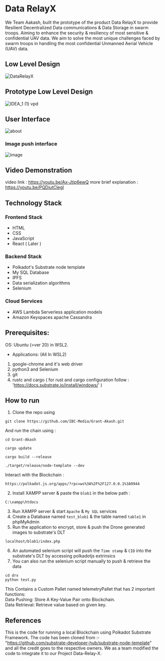 # Data RelayX 
We Team Aakash, built the prototype of the product Data RelayX to provide Resilient Decentralized Data communications & Data Storage in swarm troops. Aiming to enhance the security & resiliency of most sensitive & confidential UAV data. We aim to solve the most unique challenges faced by swarm troops in handling the most confidential Unmanned Aerial Vehicle (UAV) data.

## Low Level Design
![DataRelayX](https://github.com/Ram-lankada/IBC-Project-BlockChain/assets/91232198/6f74a8c9-2547-498e-bc02-306c2ad9224b)

## Prototype Low Level Design
![IDEA_1 (1) vpd](https://github.com/Ram-lankada/IBC-Project-BlockChain/assets/91232198/b322d7b9-6e27-4e8f-ac2f-97cf0bdef7d7)

## User Interface 
![about](https://github.com/IBC-Media/Grant-Akash/assets/91232198/67fa0247-b182-4110-ba3c-a0ba25f879fb)
### Image push interface
![image](https://github.com/IBC-Media/Grant-Akash/assets/91232198/be62aed2-91a6-4db1-9b0d-a45fd3cc9346)

## Video Demonstration 
video link : https://youtu.be/Ax-Jtip6ewQ
more brief explanation : https://youtu.be/PQDiutClegI

## Technology Stack 
### Frontend Stack 
- HTML
- CSS
- JavaScript
- React ( Later ) 

### Backend Stack
- Polkadot's Substrate node template
- My SQL Database
- IPFS
- Data serialization algorithms
- Selenium
### Cloud Services
- AWS Lambda Serverless application models
- Amazon Keyspaces apache Cassandra

## Prerequisites:
OS: Ubuntu (>ver 20) in WSL2.
-  Applications: (All In WSL2)
1. google-chrome and it's web driver
2. python3 and Selenium
3. git
4. rustc and cargo ( for rust and cargo configuration follow : 'https://docs.substrate.io/install/windows/' )

## How to run 
1. Clone the repo using
```
git clone https://github.com/IBC-Media/Grant-Akash.git
```
And run the chain using : 
```
cd Grant-Akash
```
```
cargo update
```
```
cargo build --release
```
```
./target/release/node-template --dev
```
Interact with the Blockchain :
```
https://polkadot.js.org/apps/?rpc=ws%3A%2F%2F127.0.0.1%3A9944
```
2. Install XAMPP server & paste the `blob1` in the below path :
```
C:\xampp\htdocs
```
3. Run XAMPP server & start `Apache` & `My SQL` services
4. Create a Database named `test_blob1` & the table named `table1` in phpMyAdmin
5. Run the application to encrypt, store & push the Drone generated images to substrate's DLT
```
localhost/blob1/index.php
```
6. An automated selenium script will push the `Time stamp` & `CID` into the substrate's DLT by accessing polkadotjs extrinsics
7. You can also run the selenium script manually to push & retrieve the data
```
cd drx
python test.py
```

This Contains a Custom Pallet named telemetryPallet that has 2 important functions: </br>
Data Pushing: Store A Key-Value Pair onto Blockchain.</br>
Data Retrieval: Retrieve value based on given key.

## References 
This is the code for running a local Blockchain using Polkadot Substrate Framework.
The code has been cloned from :- "https://github.com/substrate-developer-hub/substrate-node-template" and all the credit goes to the respective owners.
We as a team modified the code to integrate it to our Project Data-Relay-X.
